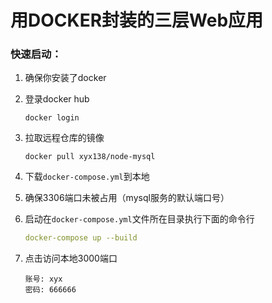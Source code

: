 # 用DOCKER封装的三层Web应用

### 快速启动：

1. 确保你安装了docker

2. 登录docker hub

   ```docker
   docker login
   ```

3. 拉取远程仓库的镜像

   ```docker
   docker pull xyx138/node-mysql
   ```

4. 下载`docker-compose.yml`到本地

5. 确保3306端口未被占用（mysql服务的默认端口号）

6. 启动在`docker-compose.yml`文件所在目录执行下面的命令行

   ````yml
   docker-compose up --build
   ````

7. 点击访问本地3000端口

   ````
   账号: xyx
   密码: 666666
   ````





